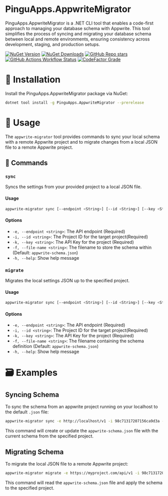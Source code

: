 # PinguApps.AppwriteMigrator

PinguApps.AppwriteMigrator is a .NET CLI tool that enables a code-first approach to managing your database schema with Appwrite. This tool simplifies the process of syncing and migrating your database schema between local and remote environments, ensuring consistency across development, staging, and production setups.

[![NuGet Version](https://img.shields.io/nuget/v/PinguApps.AppwriteMigrator?logo=nuget&style=for-the-badge)](https://www.nuget.org/packages/PinguApps.AppwriteMigrator) [![NuGet Downloads](https://img.shields.io/nuget/dt/PinguApps.AppwriteMigrator?style=for-the-badge&logo=nuget)](https://www.nuget.org/packages/PinguApps.AppwriteMigrator) [![GitHub Repo stars](https://img.shields.io/github/stars/PinguApps/AppwriteMigrator?style=for-the-badge&logo=github)](https://github.com/PinguApps/AppwriteMigrator) [![GitHub Actions Workflow Status](https://img.shields.io/github/actions/workflow/status/PinguApps/AppwriteMigrator/main.yml?style=for-the-badge&logo=github)](https://github.com/PinguApps/AppwriteMigrator) [![CodeFactor Grade](https://img.shields.io/codefactor/grade/github/PinguApps/AppwriteMigrator?style=for-the-badge&logo=codefactor)](https://www.codefactor.io/repository/github/pinguapps/appwritemigrator)

# 🔧 Installation
Install the PinguApps.AppwriteMigrator package via NuGet:

```sh
dotnet tool install -g PinguApps.AppwriteMigrator --prerelease
```

# 🚀 Usage
The `appwrite-migrator` tool provides commands to sync your local schema with a remote Appwrite project and to migrate changes from a local JSON file to a remote Appwrite project.

## 📃 Commands
### `sync`
Syncs the settings from your provided project to a local JSON file.

#### Usage
```sh
appwrite-migrator sync [--endpoint <String>] [--id <String>] [--key <String>] [--file-name <String>] [--help]
```
#### Options
- `-e, --endpoint <string>`: The API endpoint (Required)
- `-i, --id <string>`: The Project ID for the target project(Required)
- `-k, --key <string>`: The API Key for the project (Required)
- `-f, --file-name <string>`: The filename to store the schema within (Default: `appwrite-schema.json`)
- `-h, --help`: Show help message


### `migrate`
Migrates the local settings JSON up to the specified project.

#### Usage
```sh
appwrite-migrator sync [--endpoint <String>] [--id <String>] [--key <String>] [--file-name <String>] [--help]
```
#### Options
- `-e, --endpoint <string>`: The API endpoint (Required)
- `-i, --id <string>`: The Project ID for the target project(Required)
- `-k, --key <string>`: The API Key for the project (Required)
- `-f, --file-name <string>`: The filename containing the schema definition (Default: `appwrite-schema.json`)
- `-h, --help`: Show help message

# 🗃️ Examples
## Syncing Schema
To sync the schema from an appwrite project running on your localhost to the default `.json` file:
```sh
appwrite-migrator sync -e http://localhost/v1 -i 98c71317207156ca9d3a -k 6e2793615c46c756ce4edd77dd9f4b00af225a4b3ef57704986012c71a9c3c677b4fab497229c71b411678eed4e0bc692de9d354b30983f33963926656d7945127e2448ee888b454d80150901b6f381efd9591ece755b2e6aea718c29bc6d1c78b6edcfad56474444b04058b6d4baaea188f8c097f623de8b362740d591c7314
```
This command will create or update the `appwrite-schema.json` file with the current schema from the specified project.


## Migrating Schema
To migrate the local JSON file to a remote Appwrite project:
```sh
appwrite-migrator migrate -e https://myproject.com/api/v1 -i 98c71317207156ca9d3a -k 6e2793615c46c756ce4edd77dd9f4b00af225a4b3ef57704986012c71a9c3c677b4fab497229c71b411678eed4e0bc692de9d354b30983f33963926656d7945127e2448ee888b454d80150901b6f381efd9591ece755b2e6aea718c29bc6d1c78b6edcfad56474444b04058b6d4baaea188f8c097f623de8b362740d591c7314
```
This command will read the `appwrite-schema.json` file and apply the schema to the specified project.